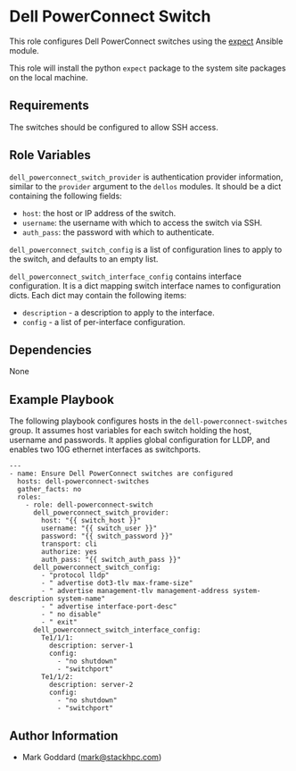 Dell PowerConnect Switch
========================

This role configures Dell PowerConnect switches using the
[expect](http://docs.ansible.com/ansible/latest/modules/expect_module.html?highlight=expect)
Ansible module.

This role will install the python `expect` package to the system site packages
on the local machine.

Requirements
------------

The switches should be configured to allow SSH access.

Role Variables
--------------

`dell_powerconnect_switch_provider` is authentication provider information,
similar to the `provider` argument to the `dellos` modules. It should be a dict
containing the following fields:

- `host`: the host or IP address of the switch.
- `username`: the username with which to access the switch via SSH.
- `auth_pass`: the password with which to authenticate.

`dell_powerconnect_switch_config` is a list of configuration lines to apply to
the switch, and defaults to an empty list.

`dell_powerconnect_switch_interface_config` contains interface configuration.
It is a dict mapping switch interface names to configuration dicts. Each dict
may contain the following items:

- `description` - a description to apply to the interface.
- `config` - a list of per-interface configuration.

Dependencies
------------

None

Example Playbook
----------------

The following playbook configures hosts in the `dell-powerconnect-switches`
group.  It assumes host variables for each switch holding the host, username
and passwords.  It applies global configuration for LLDP, and enables two 10G
ethernet interfaces as switchports.

    ---
    - name: Ensure Dell PowerConnect switches are configured
      hosts: dell-powerconnect-switches
      gather_facts: no
      roles:
        - role: dell-powerconnect-switch
          dell_powerconnect_switch_provider:
            host: "{{ switch_host }}"
            username: "{{ switch_user }}"
            password: "{{ switch_password }}"
            transport: cli
            authorize: yes
            auth_pass: "{{ switch_auth_pass }}"
          dell_powerconnect_switch_config:
            - "protocol lldp"
            - " advertise dot3-tlv max-frame-size"
            - " advertise management-tlv management-address system-description system-name"
            - " advertise interface-port-desc"
            - " no disable"
            - " exit"
          dell_powerconnect_switch_interface_config:
            Te1/1/1:
              description: server-1
              config:
                - "no shutdown"
                - "switchport"
            Te1/1/2:
              description: server-2
              config:
                - "no shutdown"
                - "switchport"

Author Information
------------------

- Mark Goddard (<mark@stackhpc.com>)
